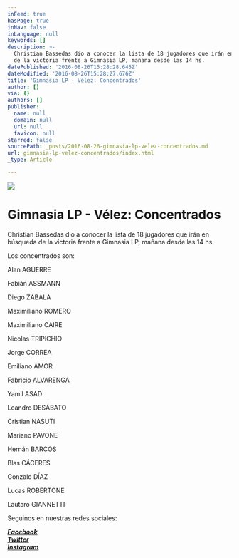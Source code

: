```yaml
---
inFeed: true
hasPage: true
inNav: false
inLanguage: null
keywords: []
description: >-
  Christian Bassedas dio a conocer la lista de 18 jugadores que irán en búsqueda
  de la victoria frente a Gimnasia LP, mañana desde las 14 hs.
datePublished: '2016-08-26T15:28:28.645Z'
dateModified: '2016-08-26T15:28:27.676Z'
title: 'Gimnasia LP - Vélez: Concentrados'
author: []
via: {}
authors: []
publisher:
  name: null
  domain: null
  url: null
  favicon: null
starred: false
sourcePath: _posts/2016-08-26-gimnasia-lp-velez-concentrados.md
url: gimnasia-lp-velez-concentrados/index.html
_type: Article

---
```

![](https://the-grid-user-content.s3-us-west-2.amazonaws.com/8e5faa52-c29b-4dfc-ae59-b7c0c87107f1.jpg)

# Gimnasia LP - Vélez: Concentrados

Christian Bassedas dio a conocer la lista de 18 jugadores que irán en búsqueda de la victoria frente a Gimnasia LP, mañana desde las 14 hs.

Los concentrados son:

Alan AGUERRE

Fabián ASSMANN

Diego ZABALA

Maximiliano ROMERO

Maximiliano CAIRE

Nicolas TRIPICHIO

Jorge CORREA

Emiliano AMOR

Fabricio ALVARENGA

Yamil ASAD

Leandro DESÁBATO

Cristian NASUTI

Mariano PAVONE

Hernán BARCOS

Blas CÁCERES

Gonzalo DÍAZ

Lucas ROBERTONE

Lautaro GIANNETTI

Seguinos en nuestras redes sociales:

_**[Facebook][0]**_  
_**[Twitter][1]**_  
_**[Instagram][2]**_

[0]: https://www.facebook.com/pasionfortineraoficial/
[1]: https://twitter.com/PasionFortinera
[2]: https://www.instagram.com/pasionfortinera/